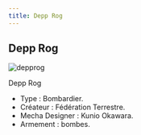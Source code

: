 ```yaml
---
title: Depp Rog
---
```


Depp Rog
--------


![depprog](/images/stories/saga/msgundam/mechas/depprog.png)


Depp Rog  
  
- Type : Bombardier.   
- Créateur : Fédération Terrestre.   
- Mecha Designer : Kunio Okawara.   
- Armement : bombes.


